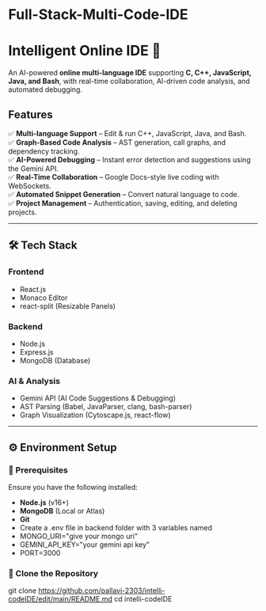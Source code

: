 # Full-Stack-Multi-Code-IDE
# **Intelligent Online IDE 🚀**  
An AI-powered **online multi-language IDE** supporting **C, C++, JavaScript, Java, and Bash**, with real-time collaboration, AI-driven code analysis, and automated debugging.  

##  Features
✅ **Multi-language Support** – Edit & run C++, JavaScript, Java, and Bash.  
✅ **Graph-Based Code Analysis** – AST generation, call graphs, and dependency tracking.  
✅ **AI-Powered Debugging** – Instant error detection and suggestions using the Gemini API.  
✅ **Real-Time Collaboration** – Google Docs-style live coding with WebSockets.  
✅ **Automated Snippet Generation** – Convert natural language to code.  
✅ **Project Management** – Authentication, saving, editing, and deleting projects.  

---

## **🛠️ Tech Stack**  
### **Frontend**  
- React.js  
- Monaco Editor  
- react-split (Resizable Panels)  

### **Backend**  
- Node.js  
- Express.js  
- MongoDB (Database)  

### **AI & Analysis**  
- Gemini API (AI Code Suggestions & Debugging)  
- AST Parsing (Babel, JavaParser, clang, bash-parser)  
- Graph Visualization (Cytoscape.js, react-flow)  

---

## **⚙️ Environment Setup**  
### **🔹 Prerequisites**  
Ensure you have the following installed:  
- **Node.js** (v16+)  
- **MongoDB** (Local or Atlas)  
- **Git**
- Create a .env file in backend folder with 3 variables named
- MONGO_URI="give your mongo uri"
- GEMINI_API_KEY="your gemini api key"
- PORT=3000

### **🔹 Clone the Repository**  
git clone https://github.com/pallavi-2303/intelli-codeIDE/edit/main/README.md
cd intelli-codeIDE
